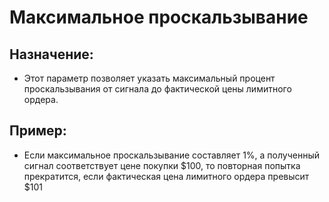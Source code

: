 # **Максимальное проскальзывание**

## Назначение: 

- Этот параметр позволяет указать максимальный процент проскальзывания от сигнала до фактической цены лимитного ордера.

## Пример:

- Если максимальное проскальзывание составляет 1%, а полученный сигнал соответствует цене покупки $100, то повторная попытка прекратится, если фактическая цена лимитного ордера превысит $101 

